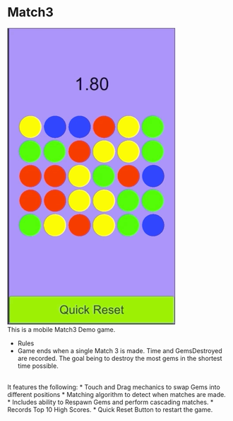 # Match3
![](Match3Demo.gif)
</br>
This is a mobile Match3 Demo game.
</br>
* Rules
* Game ends when a single Match 3 is made. Time and GemsDestroyed are recorded. The goal being to destroy the most gems in the shortest time possible.
</br>
It features the following:
* Touch and Drag mechanics to swap Gems into different positions
* Matching algorithm to detect when matches are made.
* Includes ability to Respawn Gems and perform cascading matches.
* Records Top 10 High Scores.
* Quick Reset Button to restart the game.
